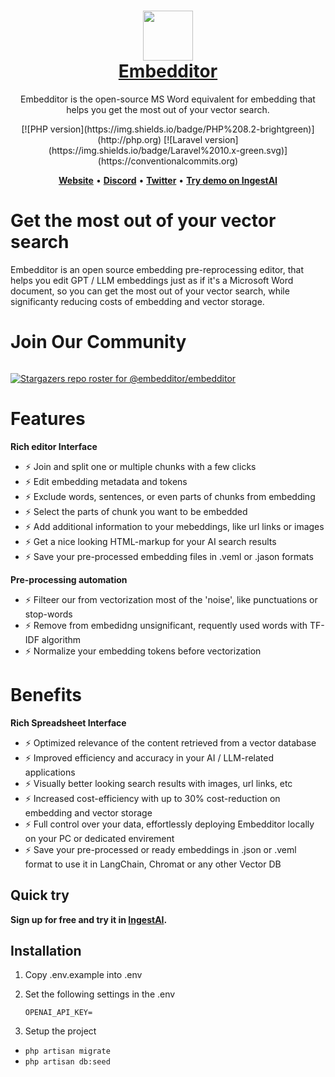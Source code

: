 <h1 align="center" style="border-bottom: none">
    <div>
        <a href="https://embedditor.ai">
            <img src="https://embedditor.ingestai.co/images/logo.jpg" width="80" />
            <br>
            Embedditor
        </a>
    </div>
</h1>

<p align="center">Embedditor is the open-source MS Word equivalent for embedding that helps you get the most out of your vector search.</p>

<div align="center">
[![PHP version](https://img.shields.io/badge/PHP%208.2-brightgreen)](http://php.org)
[![Laravel version](https://img.shields.io/badge/Laravel%2010.x-green.svg)](https://conventionalcommits.org)
</div>

<p align="center">
    <a href="https://embedditor.ai"><b>Website</b></a> •
    <a href="https://discord.gg/7gF8dVv86E"><b>Discord</b></a> •
    <a href="https://twitter.com/embedditor"><b>Twitter</b></a> •
    <a href="https://ingestai.io"><b>Try demo on IngestAI</b></a>
</p>

# Get the most out of your vector search

Embedditor is an open source embedding pre-reprocessing editor, that helps you edit GPT / LLM embeddings just as if it's a Microsoft Word document, so you can get the most out of your vector search, while significanty reducing costs of embedding and vector storage.

# Join Our Community

<a href="https://discord.gg/7gF8dVv86E" target="_blank">
<img src="https://discordapp.com/api/guilds/978672019442905198/widget.png?style=banner3" alt="">
</a>

[![Stargazers repo roster for @embedditor/embedditor](https://reporoster.com/stars/embedditor/embedditor)](https://github.com/embedditor/embedditor/stargazers)

# Features
**Rich editor Interface**

- ⚡ Join and split one or multiple chunks with a few clicks
- ⚡ Edit embedding metadata and tokens
- ⚡ Exclude words, sentences, or even parts of chunks from embedding
- ⚡ Select the parts of chunk you want to be embedded
- ⚡ Add additional information to your mebeddings, like url links or images
- ⚡ Get a nice looking HTML-markup for your AI search results
- ⚡ Save your pre-processed embedding files in .veml or .jason formats

**Pre-processing automation**
- ⚡ Filteer our from vectorization most of the 'noise', like punctuations or stop-words
- ⚡ Remove from embedidng unsignificant, requently used words with TF-IDF algorithm
- ⚡ Normalize your embedding tokens before vectorization

# Benefits
**Rich Spreadsheet Interface**

- ⚡ Optimized relevance of the content retrieved from a vector database
- ⚡ Improved efficiency and accuracy in your AI / LLM-related applications
- ⚡ Visually better looking search results with images, url links, etc
- ⚡ Increased cost-efficiency with up to 30% cost-reduction on embedding and vector storage
- ⚡ Full control over your data, effortlessly deploying Embedditor locally on your PC or dedicated envirement
- ⚡ Save your pre-processed or ready embeddings in .json or .veml format to use it in LangChain, Chromat or any other Vector DB


## Quick try
**Sign up for free and try it in [IngestAI](https://ingestai.io/signup).**

<!-- # Rich Spreadsheet Interface

- ⚡ **Basic Operations**: Create, Read, Update and Delete Tables, Columns, and Rows
- ⚡ **Fields Operations**: Sort, Filter, Hide / Unhide Columns
- ⚡ **Multiple Views Types**: Grid (By default), Gallery, Form View, and Kanban View
- ⚡ **View Permissions Types**: Collaborative Views, & Locked Views
- ⚡ **Share Bases / Views**: either Public or Private (with Password Protected)
- ⚡ **Variant Cell Types**: ID, LinkToAnotherRecord, Lookup, Rollup, SingleLineText, Attachment, Currency, Formula, etc
- ⚡ **Access Control with Roles**: Fine-grained Access Control at different levels
- ⚡ **and more** -->

<!-- ### FAQ

**What is embedding (vectorization)?**

**What are embeddings?**

**What is vector search?**

**What is embeddings metadata?**

**What is embedding tokens?**

**What is void embedding tokens?**
A void (embedding) tokens are words in your content (embedding metadata), that will appear in your vector search results but are filtered out of embedding and so won’t be found with vector search.

**What is hidden embedding token?**
A hidden embedding token is a token that will be embedded for vector storage but doesn’t appear in your metadata – the content you will retrieve using vector search.

**What size have embeddings?**
Embedding your content to vector space increases its size, requiring up to 10X of storage space than your row content. That is why filtering out unnecessary and low-relevant tokens not only improves your vector search but also helps you reduce cost of embedding and storage. -->


## Installation

1. Copy .env.example into .env

2. Set the following settings in the .env


    `OPENAI_API_KEY=`


3. Setup the project

- `php artisan migrate`
- `php artisan db:seed`
